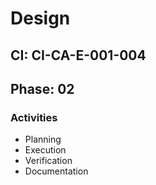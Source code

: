 # Design

## CI: CI-CA-E-001-004
## Phase: 02

### Activities
- Planning
- Execution
- Verification
- Documentation
